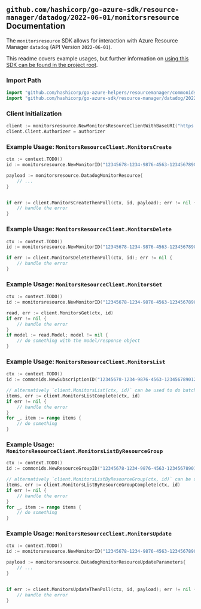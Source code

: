 
## `github.com/hashicorp/go-azure-sdk/resource-manager/datadog/2022-06-01/monitorsresource` Documentation

The `monitorsresource` SDK allows for interaction with Azure Resource Manager `datadog` (API Version `2022-06-01`).

This readme covers example usages, but further information on [using this SDK can be found in the project root](https://github.com/hashicorp/go-azure-sdk/tree/main/docs).

### Import Path

```go
import "github.com/hashicorp/go-azure-helpers/resourcemanager/commonids"
import "github.com/hashicorp/go-azure-sdk/resource-manager/datadog/2022-06-01/monitorsresource"
```


### Client Initialization

```go
client := monitorsresource.NewMonitorsResourceClientWithBaseURI("https://management.azure.com")
client.Client.Authorizer = authorizer
```


### Example Usage: `MonitorsResourceClient.MonitorsCreate`

```go
ctx := context.TODO()
id := monitorsresource.NewMonitorID("12345678-1234-9876-4563-123456789012", "example-resource-group", "monitorName")

payload := monitorsresource.DatadogMonitorResource{
	// ...
}


if err := client.MonitorsCreateThenPoll(ctx, id, payload); err != nil {
	// handle the error
}
```


### Example Usage: `MonitorsResourceClient.MonitorsDelete`

```go
ctx := context.TODO()
id := monitorsresource.NewMonitorID("12345678-1234-9876-4563-123456789012", "example-resource-group", "monitorName")

if err := client.MonitorsDeleteThenPoll(ctx, id); err != nil {
	// handle the error
}
```


### Example Usage: `MonitorsResourceClient.MonitorsGet`

```go
ctx := context.TODO()
id := monitorsresource.NewMonitorID("12345678-1234-9876-4563-123456789012", "example-resource-group", "monitorName")

read, err := client.MonitorsGet(ctx, id)
if err != nil {
	// handle the error
}
if model := read.Model; model != nil {
	// do something with the model/response object
}
```


### Example Usage: `MonitorsResourceClient.MonitorsList`

```go
ctx := context.TODO()
id := commonids.NewSubscriptionID("12345678-1234-9876-4563-123456789012")

// alternatively `client.MonitorsList(ctx, id)` can be used to do batched pagination
items, err := client.MonitorsListComplete(ctx, id)
if err != nil {
	// handle the error
}
for _, item := range items {
	// do something
}
```


### Example Usage: `MonitorsResourceClient.MonitorsListByResourceGroup`

```go
ctx := context.TODO()
id := commonids.NewResourceGroupID("12345678-1234-9876-4563-123456789012", "example-resource-group")

// alternatively `client.MonitorsListByResourceGroup(ctx, id)` can be used to do batched pagination
items, err := client.MonitorsListByResourceGroupComplete(ctx, id)
if err != nil {
	// handle the error
}
for _, item := range items {
	// do something
}
```


### Example Usage: `MonitorsResourceClient.MonitorsUpdate`

```go
ctx := context.TODO()
id := monitorsresource.NewMonitorID("12345678-1234-9876-4563-123456789012", "example-resource-group", "monitorName")

payload := monitorsresource.DatadogMonitorResourceUpdateParameters{
	// ...
}


if err := client.MonitorsUpdateThenPoll(ctx, id, payload); err != nil {
	// handle the error
}
```
